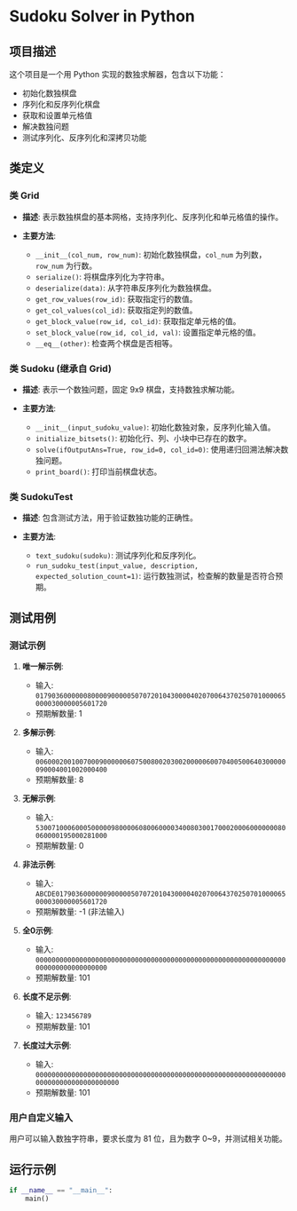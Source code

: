# Sudoku Solver in Python

## 项目描述

这个项目是一个用 Python 实现的数独求解器，包含以下功能：

- 初始化数独棋盘
- 序列化和反序列化棋盘
- 获取和设置单元格值
- 解决数独问题
- 测试序列化、反序列化和深拷贝功能

## 类定义

### 类 Grid

- **描述**: 表示数独棋盘的基本网格，支持序列化、反序列化和单元格值的操作。

- **主要方法**:
  - `__init__(col_num, row_num)`: 初始化数独棋盘，`col_num` 为列数，`row_num` 为行数。
  - `serialize()`: 将棋盘序列化为字符串。
  - `deserialize(data)`: 从字符串反序列化为数独棋盘。
  - `get_row_values(row_id)`: 获取指定行的数值。
  - `get_col_values(col_id)`: 获取指定列的数值。
  - `get_block_value(row_id, col_id)`: 获取指定单元格的值。
  - `set_block_value(row_id, col_id, val)`: 设置指定单元格的值。
  - `__eq__(other)`: 检查两个棋盘是否相等。

### 类 Sudoku (继承自 Grid)

- **描述**: 表示一个数独问题，固定 9x9 棋盘，支持数独求解功能。

- **主要方法**:
  - `__init__(input_sudoku_value)`: 初始化数独对象，反序列化输入值。
  - `initialize_bitsets()`: 初始化行、列、小块中已存在的数字。
  - `solve(ifOutputAns=True, row_id=0, col_id=0)`: 使用递归回溯法解决数独问题。
  - `print_board()`: 打印当前棋盘状态。

### 类 SudokuTest

- **描述**: 包含测试方法，用于验证数独功能的正确性。

- **主要方法**:
  - `text_sudoku(sudoku)`: 测试序列化和反序列化。
  - `run_sudoku_test(input_value, description, expected_solution_count=1)`: 运行数独测试，检查解的数量是否符合预期。

## 测试用例

### 测试示例

1. **唯一解示例**: 
   - 输入: `017903600000080000900000507072010430000402070064370250701000065000030000005601720`
   - 预期解数量: 1

2. **多解示例**: 
   - 输入: `006000200100700090000006075008002030020000060070400500640300000090004001002000400`
   - 预期解数量: 8

3. **无解示例**: 
   - 输入: `530071000600050000098000060800600003400803001700020006000000080060000195000281000`
   - 预期解数量: 0

4. **非法示例**: 
   - 输入: `ABCDE0179036000000900000507072010430000402070064370250701000065000030000005601720`
   - 预期解数量: -1 (非法输入)

5. **全0示例**: 
   - 输入: `000000000000000000000000000000000000000000000000000000000000000000000000000000000`
   - 预期解数量: 101

6. **长度不足示例**: 
   - 输入: `123456789`
   - 预期解数量: 101

7. **长度过大示例**: 
   - 输入: `000000000000000000000000000000000000000000000000000000000000000000000000000000000000`
   - 预期解数量: 101

### 用户自定义输入

用户可以输入数独字符串，要求长度为 81 位，且为数字 0~9，并测试相关功能。

## 运行示例

```python
if __name__ == "__main__":
    main()

